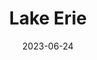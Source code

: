 ---
title: "Lake Erie"
date: 2023-06-24
hashtag: lake-erie
type: lake
tags:
  - lake
  - North America
---